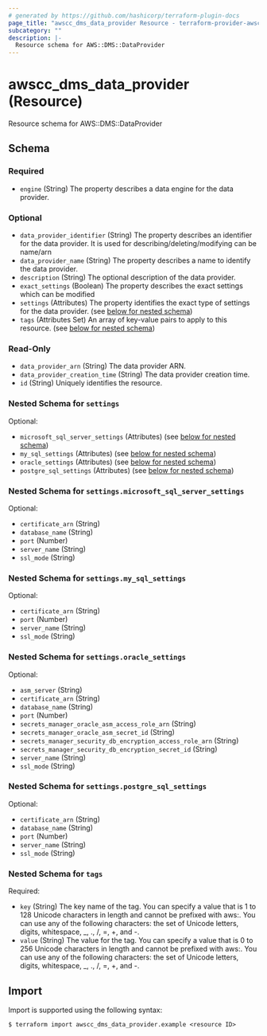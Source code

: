 ```yaml
---
# generated by https://github.com/hashicorp/terraform-plugin-docs
page_title: "awscc_dms_data_provider Resource - terraform-provider-awscc"
subcategory: ""
description: |-
  Resource schema for AWS::DMS::DataProvider
---
```


# awscc_dms_data_provider (Resource)

Resource schema for AWS::DMS::DataProvider



<!-- schema generated by tfplugindocs -->
## Schema

### Required

- `engine` (String) The property describes a data engine for the data provider.

### Optional

- `data_provider_identifier` (String) The property describes an identifier for the data provider. It is used for describing/deleting/modifying can be name/arn
- `data_provider_name` (String) The property describes a name to identify the data provider.
- `description` (String) The optional description of the data provider.
- `exact_settings` (Boolean) The property describes the exact settings which can be modified
- `settings` (Attributes) The property identifies the exact type of settings for the data provider. (see [below for nested schema](#nestedatt--settings))
- `tags` (Attributes Set) An array of key-value pairs to apply to this resource. (see [below for nested schema](#nestedatt--tags))

### Read-Only

- `data_provider_arn` (String) The data provider ARN.
- `data_provider_creation_time` (String) The data provider creation time.
- `id` (String) Uniquely identifies the resource.

<a id="nestedatt--settings"></a>
### Nested Schema for `settings`

Optional:

- `microsoft_sql_server_settings` (Attributes) (see [below for nested schema](#nestedatt--settings--microsoft_sql_server_settings))
- `my_sql_settings` (Attributes) (see [below for nested schema](#nestedatt--settings--my_sql_settings))
- `oracle_settings` (Attributes) (see [below for nested schema](#nestedatt--settings--oracle_settings))
- `postgre_sql_settings` (Attributes) (see [below for nested schema](#nestedatt--settings--postgre_sql_settings))

<a id="nestedatt--settings--microsoft_sql_server_settings"></a>
### Nested Schema for `settings.microsoft_sql_server_settings`

Optional:

- `certificate_arn` (String)
- `database_name` (String)
- `port` (Number)
- `server_name` (String)
- `ssl_mode` (String)


<a id="nestedatt--settings--my_sql_settings"></a>
### Nested Schema for `settings.my_sql_settings`

Optional:

- `certificate_arn` (String)
- `port` (Number)
- `server_name` (String)
- `ssl_mode` (String)


<a id="nestedatt--settings--oracle_settings"></a>
### Nested Schema for `settings.oracle_settings`

Optional:

- `asm_server` (String)
- `certificate_arn` (String)
- `database_name` (String)
- `port` (Number)
- `secrets_manager_oracle_asm_access_role_arn` (String)
- `secrets_manager_oracle_asm_secret_id` (String)
- `secrets_manager_security_db_encryption_access_role_arn` (String)
- `secrets_manager_security_db_encryption_secret_id` (String)
- `server_name` (String)
- `ssl_mode` (String)


<a id="nestedatt--settings--postgre_sql_settings"></a>
### Nested Schema for `settings.postgre_sql_settings`

Optional:

- `certificate_arn` (String)
- `database_name` (String)
- `port` (Number)
- `server_name` (String)
- `ssl_mode` (String)



<a id="nestedatt--tags"></a>
### Nested Schema for `tags`

Required:

- `key` (String) The key name of the tag. You can specify a value that is 1 to 128 Unicode characters in length and cannot be prefixed with aws:. You can use any of the following characters: the set of Unicode letters, digits, whitespace, _, ., /, =, +, and -.
- `value` (String) The value for the tag. You can specify a value that is 0 to 256 Unicode characters in length and cannot be prefixed with aws:. You can use any of the following characters: the set of Unicode letters, digits, whitespace, _, ., /, =, +, and -.

## Import

Import is supported using the following syntax:

```shell
$ terraform import awscc_dms_data_provider.example <resource ID>
```
